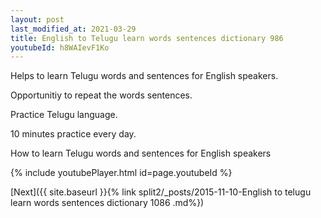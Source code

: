 ```yaml
---
layout: post
last_modified_at: 2021-03-29
title: English to Telugu learn words sentences dictionary 986 
youtubeId: h8WAIevF1Ko
---
```

 
 
Helps to learn Telugu words and sentences for English speakers.

Opportunitiy to repeat the words sentences. 

Practice Telugu language. 
 
10 minutes practice every day. 
 
How to learn Telugu words and sentences for English speakers 
 
{% include youtubePlayer.html id=page.youtubeId %}
 
 
[Next]({{ site.baseurl }}{% link  split2/_posts/2015-11-10-English to telugu learn words sentences dictionary 1086 .md%})
 
